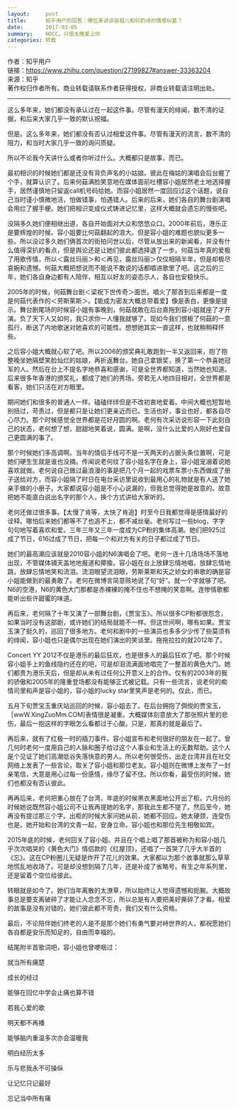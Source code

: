 ```yaml
---
layout:     post
title:      知乎用户的回答：哪位来讲讲容祖儿和何韵诗的情感纠葛？
date:       2017-03-05
summary:    HOCC，只恨太晚爱上你
categories: 转载
---
```


作者：知乎用户  
链接：https://www.zhihu.com/question/27199827#answer-33363204  
来源：知乎  
著作权归作者所有。商业转载请联系作者获得授权，非商业转载请注明出处。 

---

这么多年来，她们都没有承认过在一起这件事。尽管有漫天的绯闻，数不清的证据，和后来大家几乎一致的默认祝福。

但是。这么多年来，她们都没有否认过相爱这件事。尽管有漫天的流言，数不清的阻力，和当时大家几乎一致的询问质疑。

所以不论我今天讲什么或者你听过什么。大概都只是故事，而已。

最初相识的时候她们都是还没有背负声名的小姑娘。彼此在梅姑的演唱会后台握了个手，就算认识了。后来何菇满脸笑意地在媒体面前吐槽容小姐居然老土地选择握手，居然谨慎地只留返call机号码给她。而容小姐居然一度回应过这个话题，说自己当时谨小慎微地活，怕做错事，怕遇错人。后来的后来，她们各自的舞台剧演唱会用烂了握手梗。她们把相识变成仪式铸进记忆里，这样大概就会遗忘的慢些吧。

没隔多久她们便相继出道，各自开始面对大众和悠悠众口。2000年前后，港乐正是要辉煌的时候。容小姐要比何菇翻起的浪大。但是容小姐的难题也貌似更多一些。所以没过多久她们俩首次的街拍问世以后，尽管从放出来的新闻看，并没有什么值得深扒的看点，但是舆论还是让她们彼此都选择退了一步。何菇当年真的爱极了用歌传情，所以＜露丝玛丽＞和＜再见，露丝玛丽＞仅仅相隔半年，但是却极尽哀婉和遗憾。何菇大概把想说而不能说不敢说的话都唱进歌里了吧。这之后的三年，她们各自身边都有人陪伴，相互以好友的姿态示人，各自也安稳快乐。

2005年的时候，何菇舞台剧＜梁祝下世传奇＞面世。唱火了那首到后来都是一度是何菇代表作的＜劳斯莱斯＞。【能成为密友大概总带着爱】像是表白，更像是提示。舞台剧尾场的时候容小姐有事晚到，何菇就敢在后台直拖到容小姐就座了才开演。负了天下人又如何，我只求你一人懂我就够了。现如今我们恨极了何菇的一意孤行，断送了内地歌迷对她喜欢的可能性。想想她其实一直这样，也就稍稍释怀些。

之后容小姐大概就心软了吧。所以2006的颁奖典礼敢跑到一半又返回来，抱了抱整晚坐她隔壁笑脸灿烂的姑娘，再折返舞台。她自己拿银奖，换了第一个恭喜她冠军的人。然后在台上不提名字地恭喜和感谢，可是全世界都知道，当然她也知道。后来很多年香港的颁奖礼，都成了她们的秀场。旁若无人地四目相对，全世界都是看客，她们只活在对方眼里。

期间她们和很多的普通人一样。磕磕绊绊但是不改初衷地爱着。中间大概也短暂地别扭过，苛责过，但是都只是让她们更亲近而已。生活也好，事业也好，都各自尽心尽力。那个时候感觉全世界都是花好月圆的啊。老何有次采访说形容一下此刻自己的状态，老何想了想，甜甜地笑着说，圆满。是啊，没什么比爱的人刚好也爱自己更圆满的事了。

那个时候她们多高调啊。当年的情侣手线可不是一天两天的占据头条位置啊，可是她们硬生生就是谁也没摘。传闻说老何纹了容小姐名字在身上，容小姐宠溺着说她喜欢就做。老何说自己做过最浪漫的事是把几个月一起的戏票车票小东西做成了册子送给对方，而容小姐隔了时日在电台采访里说收到最用心的礼物就是有人送了她亲手做的小册子。大家都说容小姐是不小心说漏的，但我总觉得她是故意的。故意把她不能直白说出名字的那个人，换个方式讲给大家听的。

老何还做过很多事。【太慢了肯等，太快了肯追】时至今日我都觉得是感情最好的诠释。哪怕后来她们都等不了也追不上，都不减丝毫。老何写过一些blog，字字句句地写着喜欢和爱。三年三年又三年一度成为CP粉的集体高潮。她们把925过成了节日，616过成了节日，把每一个和对方有关的日子都过成了节日。

她们的最高潮应该就是2010容小姐的N6演唱会了吧。老何一连十几场场场不落地出现，不管媒体铺天盖地地报道和揶揄。容小姐在台上放肆忘情地唱，放肆忘情地跳，放肆忘情地笑和流泪。流泪眼望流泪眼，劳斯莱斯和天之娇女的串歌的确是容小姐能做到的最勇敢了。老何在微博言简意赅地说了句“好”。就一个字就够了吧。N6的空港，N6的黄色大门那都是赤裸裸的掩不住也不想掩的笑意啊。连惨情歌都能听出些许甜蜜的味道。

再后来，老何隔了十年又演了一部舞台剧，《贾宝玉》。所以很多CP粉都很怨念，如果当时没有这部剧，或许她们的结局就能不一样。但这世间啊，哪有如果。贾宝玉演了挺久的，巡回了很多地方。老何和剧中的一些演员也多多少少传了些莫须有的绯闻，容小姐也只是偶尔出现在她们演出的笑谈里。拖拖拉拉的就2012年了。

Concert YY 2012不仅是港乐的最后狂欢，也是很多人的最后狂欢了吧。那个时候容小姐手上的鱼线隐约还在的吧，可是却泪流满面地唱完了一整首的黄色大门。她们都贵为港乐天后，但是却从未有过任何公开意义上的合作。仅有的2003年的我的骄傲和2005年的隆重登场都没有能够正式被记载。只有一些流言，说老何的痴情司里和声是容小姐的，容小姐的lucky star里笑声是老何的。仅此，而已。

五月下旬贾宝玉重庆站巡回的时候，容小姐去了。在后台拥抱了倜傥的贾宝玉，［wwW.XingZuoMm.COM]表情很是凝重。大概媒体刻意放大了那张照片里的悲伤，最后一抱这样的字眼怎么看都过于心酸。只是，那真的就是最后了。

再后来，就有了红极一时的插刀事件。容小姐宣布和老何很好的朋友在一起了。曾几何时老何一度用自己的人脉和圈子给过这个人事业和生活上的无数帮助。这个人是个见证了她们高潮低谷失落快意的男人。所以老何很受伤，出走台湾并且在社交网络上发表了一些言论，取关了容小姐和那位老友。容小姐则在微博上发布了一封亲笔信，大意是用心过每一份感情，缘尽了留不住。所以你看，最受伤的时候，她们也都没有否认彼此。

再再后来，老何把重心放在了台湾，年底的时候黑衣黑面地公开出了柜。六月份的时候她说既然容小姐公司不让我再提她的名字，那我此生都不提了。然后至今，她再没有提过那三个字。出柜的时候大家问她从前，她都不回应。她太硬颈，连受伤也是。她开始和台湾的文青一起，安身立命。容小姐也和那位先生相敬如宾。

2015年底的时候，老何回关了容小姐。并且在个唱上唱了那首被称为和容小姐几乎次次唱哭的《黄色大门》情侣款的《红屋顶》，还唱了一首哭了几乎大半首的《忘》。这在CP粉圈儿无疑是炸开了花儿的效果。大家都以为那个故事就那么草草地慌乱地收场了。可是却没想到隔了几年，还是补成了省略号。有生之年系列里，还是留着个空位给彼此。

转眼就是如今了。她们当年离散的太潦草，所以始终让人觉得遗憾和扼腕。大概故事总是要支离破碎了才能让人念念不忘，所以总是有人要把美好撕碎了才看。相爱的故事是没有对错的，她们彼此都不苛责，我们又有什么资格。

最后，不论陪伴她们终老的人是不是那个她们有勇气要对峙世界的人，都祝愿她们各自都是安乐而知足的，自由而幸福的。

结尾附半首歌词吧，容小姐也曾哽咽过：

就当所有痛楚

成长的经过

能够在回忆中学会止痛也算不错

若我心爱的歌

明天都不再播

能够脑内重温多次亦会温暖我

明白经历太多

乐与悲我永不可操纵

让记忆只记最好

忘记当中所有痛
